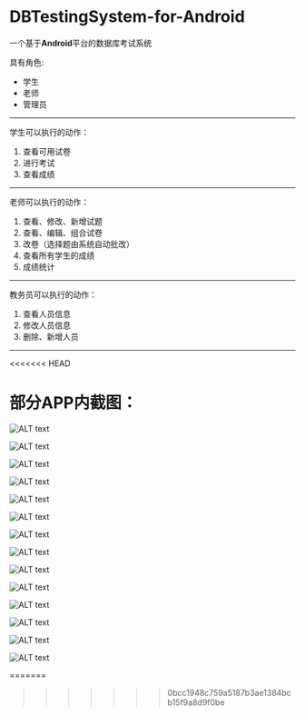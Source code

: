 # DBTestingSystem-for-Android

一个基于**Android**平台的数据库考试系统  

具有角色:

   + 学生
   + 老师
   + 管理员

-----------------------------------
学生可以执行的动作：  

1. 查看可用试卷
2. 进行考试
3. 查看成绩

-----------------------------------

老师可以执行的动作：

1. 查看、修改、新增试题
2. 查看、编辑、组合试卷
3. 改卷（选择题由系统自动批改）
4. 查看所有学生的成绩
5. 成绩统计

-----------------------------------

教务员可以执行的动作：  

1. 查看人员信息
2. 修改人员信息
3. 删除、新增人员

-----------------------------------

<<<<<<< HEAD
# 部分APP内截图：  

![ALT text][login]  

![ALT text][testing1]  

![ALT text][testing2]  

![ALT text][marking]  

![ALT text][viewGrade]  

![ALT text][statistics]  

![ALT text][filter]  

![ALT text][viewQuestions]

![ALT text][newQuestion1]

![ALT text][newQuestion2]

![ALT text][newPaper1]

![ALT text][newPaper2]

![ALT text][viewProfile]

![ALT text][editProfile]


[login]: /sreenshot/login.png
[testing1]: /screenshot/testing1.png
[testing2]: /screenshot/testing2.png
[marking]: /screenshot/marking.png
[viewGrade]: /screenshot/viewgrade.png
[statistics]: /screenshot/statistics.png
[filter]: /screenshot/filter.png
[viewQuestions]: /screenshot/viewQuestions.png
[newQuestion1]: /screenshot/newQuestion1
[newQuestion2]: /screenshot/newQuestion2
[newPaper1]: /screenshot/newPaper1
[newPaper2]: /screenshot/newPaper2
[viewProfile]: /screenshot/viewProfile
[editProfile]: /screenshot/editProfile
=======
>>>>>>> 0bcc1948c759a5187b3ae1384bcb15f9a8d9f0be

